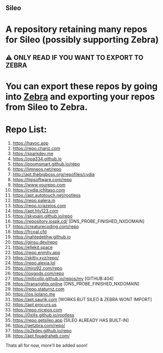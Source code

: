 ## Sileo
# A repository retaining many repos for Sileo (possibly supporting Zebra)

## ⚠ ONLY READ IF YOU WANT TO EXPORT TO ZEBRA
# You can export these repos by going into [Zebra](zbra://) and exporting your repos from Sileo to Zebra.


# Repo List:
1. https://havoc.app
2. https://repo.chariz.com
3. https://sparkdev.me
4. https://opa334.github.io
5. https://poomsmart.github.io/repo
6. https://limneos.net/repo
7. http://apt.thebigboss.org/repofiles/cydia
8. https://tigisoftware.com/repo
9. https://www.yourepo.com
10. https://cydia.ichitaso.com
11. https://apt.autotouch.net/rootless
12. https://repo.palera.in
13. https://repo.icrazeios.com
14. https://apt.htv123.com
15. https://skypain.github.io/repo
16. https://repository.iospk.cd/ [DNS_PROBE_FINISHED_NXDOMAIN]
17. https://creaturecoding.com/repo
18. https://frcoal.cfd
19. https://nahtedetihw.github.io
20. https://ginsu.dev/repo
21. https://ellekit.space
22. https://repo.enmity.app
23. https://skitty.xyz/repo/
24. https://repo.alexia.lol
25. https://miro92.com/repo
26. https://iosgods.com/repo
27. https://miticollo.github.io/repos/my [GITHUB:404]
28. https://transrights.online [DNS_PROBE_FINISHED_NXDOMAIN]
29. https://repo.staturnz.com
30. https://ios.jjolano.me
31. https://apt.saurik.com [WORKS BUT SILEO & ZEBRA WONT IMPORT]
32. https://apt.procurs.us
33. https://repo.niceios.com
34. https://0xilis.github.io/rootless
35. https://repo.getsileo.app [SILEO ALREADY HAS BUILT-IN]
36. https://getzbra.com/repo/
37. https://p2kdev.github.io/repo
38. https://apt.fouadraheb.com/

Thats all for now, more'll be added soon!
